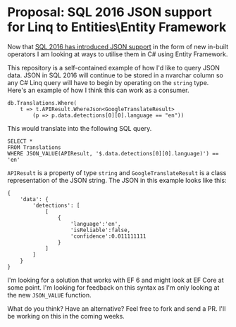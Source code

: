 # Proposal: SQL 2016 JSON support for Linq to Entities\Entity Framework

Now that [SQL 2016 has introduced JSON support](https://blogs.msdn.microsoft.com/jocapc/2015/05/16/json-support-in-sql-server-2016/) in the form of new in-built operators I am looking at ways to utilise them in C# using Entity Framework.

This repository is a self-contained example of how I'd like to query JSON data. JSON in SQL 2016 will continue to be stored in a nvarchar column so any C# Linq query will have to begin by operating on the `string` type. Here's an example of how I think this can work as a consumer.


    db.Translations.Where(
        t => t.APIResult.WhereJson<GoogleTranslateResult>
            (p => p.data.detections[0][0].language == "en"))


This would translate into the following SQL query.


    SELECT *
    FROM Translations
    WHERE JSON_VALUE(APIResult, '$.data.detections[0][0].language)') == 'en'


`APIResult` is a property of type `string` and `GoogleTranslateResult` is a class representation of the JSON string. The JSON in this example looks like this:


    {
        'data': {
            'detections': [
                [
                    {
                        'language':'en',
                        'isReliable':false,
                        'confidence':0.011111111
                    }
                ]
            ]
        }
    }


I'm looking for a solution that works with EF 6 and might look at EF Core at some point. I'm looking for feedback on this syntax as I'm only looking at the new `JSON_VALUE` function. 

What do you think? Have an alternative? Feel free to fork and send a PR. I'll be working on this in the coming weeks.
